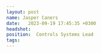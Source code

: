 ```yaml
---
layout: post
name: Jasper Caners
date:   2023-09-19 17:45:35 +0300
headshot: 
position:  Controls Systems Lead
tags: 
---
```

